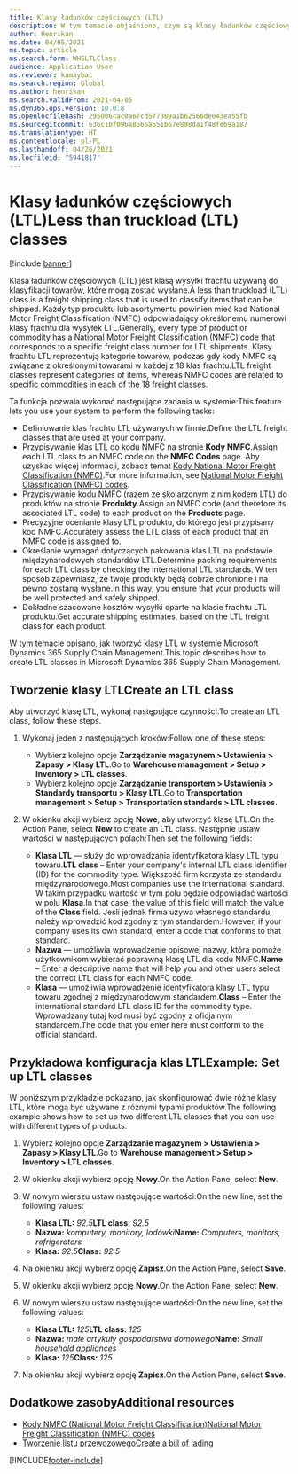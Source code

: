 ```yaml
---
title: Klasy ładunków częściowych (LTL)
description: W tym temacie objaśniono, czym są klasy ładunków częściowych (LTL) i jak je skonfigurować w systemie Microsoft Dynamics 365 Supply Chain Management.
author: Henrikan
ms.date: 04/05/2021
ms.topic: article
ms.search.form: WHSLTLClass
audience: Application User
ms.reviewer: kamaybac
ms.search.region: Global
ms.author: henrikan
ms.search.validFrom: 2021-04-05
ms.dyn365.ops.version: 10.0.8
ms.openlocfilehash: 295006cac0a67cd577809a1b62566de043ea55fb
ms.sourcegitcommit: 636c1bf096a8666a551b67e898da1f48feb9a187
ms.translationtype: HT
ms.contentlocale: pl-PL
ms.lasthandoff: 04/26/2021
ms.locfileid: "5941817"
---
```

# <a name="less-than-truckload-ltl-classes"></a><span data-ttu-id="0d1e6-103">Klasy ładunków częściowych (LTL)</span><span class="sxs-lookup"><span data-stu-id="0d1e6-103">Less than truckload (LTL) classes</span></span>

[!include [banner](../includes/banner.md)]

<span data-ttu-id="0d1e6-104">Klasa ładunków częściowych (LTL) jest klasą wysyłki frachtu używaną do klasyfikacji towarów, które mogą zostać wysłane.</span><span class="sxs-lookup"><span data-stu-id="0d1e6-104">A less than truckload (LTL) class is a freight shipping class that is used to classify items that can be shipped.</span></span> <span data-ttu-id="0d1e6-105">Każdy typ produktu lub asortymentu powinien mieć kod National Motor Freight Classification (NMFC) odpowiadający określonemu numerowi klasy frachtu dla wysyłek LTL.</span><span class="sxs-lookup"><span data-stu-id="0d1e6-105">Generally, every type of product or commodity has a National Motor Freight Classification (NMFC) code that corresponds to a specific freight class number for LTL shipments.</span></span> <span data-ttu-id="0d1e6-106">Klasy frachtu LTL reprezentują kategorie towarów, podczas gdy kody NMFC są związane z określonymi towarami w każdej z 18 klas frachtu.</span><span class="sxs-lookup"><span data-stu-id="0d1e6-106">LTL freight classes represent categories of items, whereas NMFC codes are related to specific commodities in each of the 18 freight classes.</span></span>

<span data-ttu-id="0d1e6-107">Ta funkcja pozwala wykonać następujące zadania w systemie:</span><span class="sxs-lookup"><span data-stu-id="0d1e6-107">This feature lets you use your system to perform the following tasks:</span></span>

- <span data-ttu-id="0d1e6-108">Definiowanie klas frachtu LTL używanych w firmie.</span><span class="sxs-lookup"><span data-stu-id="0d1e6-108">Define the LTL freight classes that are used at your company.</span></span>
- <span data-ttu-id="0d1e6-109">Przypisywanie klas LTL do kodu NMFC na stronie **Kody NMFC**.</span><span class="sxs-lookup"><span data-stu-id="0d1e6-109">Assign each LTL class to an NMFC code on the **NMFC Codes** page.</span></span> <span data-ttu-id="0d1e6-110">Aby uzyskać więcej informacji, zobacz temat [Kody National Motor Freight Classification (NMFC)](nmfc-codes.md).</span><span class="sxs-lookup"><span data-stu-id="0d1e6-110">For more information, see [National Motor Freight Classification (NMFC) codes](nmfc-codes.md).</span></span>
- <span data-ttu-id="0d1e6-111">Przypisywanie kodu NMFC (razem ze skojarzonym z nim kodem LTL) do produktów na stronie **Produkty**.</span><span class="sxs-lookup"><span data-stu-id="0d1e6-111">Assign an NMFC code (and therefore its associated LTL code) to each product on the **Products** page.</span></span>
- <span data-ttu-id="0d1e6-112">Precyzyjne ocenianie klasy LTL produktu, do którego jest przypisany kod NMFC.</span><span class="sxs-lookup"><span data-stu-id="0d1e6-112">Accurately assess the LTL class of each product that an NMFC code is assigned to.</span></span>
- <span data-ttu-id="0d1e6-113">Określanie wymagań dotyczących pakowania klas LTL na podstawie międzynarodowych standardów LTL.</span><span class="sxs-lookup"><span data-stu-id="0d1e6-113">Determine packing requirements for each LTL class by checking the international LTL standards.</span></span> <span data-ttu-id="0d1e6-114">W ten sposób zapewniasz, że twoje produkty będą dobrze chronione i na pewno zostaną wysłane.</span><span class="sxs-lookup"><span data-stu-id="0d1e6-114">In this way, you ensure that your products will be well protected and safely shipped.</span></span>
- <span data-ttu-id="0d1e6-115">Dokładne szacowane kosztów wysyłki oparte na klasie frachtu LTL produktu.</span><span class="sxs-lookup"><span data-stu-id="0d1e6-115">Get accurate shipping estimates, based on the LTL freight class for each product.</span></span>

<span data-ttu-id="0d1e6-116">W tym temacie opisano, jak tworzyć klasy LTL w systemie Microsoft Dynamics 365 Supply Chain Management.</span><span class="sxs-lookup"><span data-stu-id="0d1e6-116">This topic describes how to create LTL classes in Microsoft Dynamics 365 Supply Chain Management.</span></span>

## <a name="create-an-ltl-class"></a><span data-ttu-id="0d1e6-117">Tworzenie klasy LTL</span><span class="sxs-lookup"><span data-stu-id="0d1e6-117">Create an LTL class</span></span>

<span data-ttu-id="0d1e6-118">Aby utworzyć klasę LTL, wykonaj następujące czynności.</span><span class="sxs-lookup"><span data-stu-id="0d1e6-118">To create an LTL class, follow these steps.</span></span>

1. <span data-ttu-id="0d1e6-119">Wykonaj jeden z następujących kroków:</span><span class="sxs-lookup"><span data-stu-id="0d1e6-119">Follow one of these steps:</span></span>

    - <span data-ttu-id="0d1e6-120">Wybierz kolejno opcje **Zarządzanie magazynem \> Ustawienia \> Zapasy \> Klasy LTL**.</span><span class="sxs-lookup"><span data-stu-id="0d1e6-120">Go to **Warehouse management \> Setup \> Inventory \> LTL classes**.</span></span>
    - <span data-ttu-id="0d1e6-121">Wybierz kolejno opcje **Zarządzanie transportem \> Ustawienia \> Standardy transportu \> Klasy LTL**.</span><span class="sxs-lookup"><span data-stu-id="0d1e6-121">Go to **Transportation management \> Setup \> Transportation standards \> LTL classes**.</span></span>

2. <span data-ttu-id="0d1e6-122">W okienku akcji wybierz opcję **Nowe**, aby utworzyć klasę LTL.</span><span class="sxs-lookup"><span data-stu-id="0d1e6-122">On the Action Pane, select **New** to create an LTL class.</span></span> <span data-ttu-id="0d1e6-123">Następnie ustaw wartości w następujących polach:</span><span class="sxs-lookup"><span data-stu-id="0d1e6-123">Then set the following fields:</span></span>

    - <span data-ttu-id="0d1e6-124">**Klasa LTL** — służy do wprowadzania identyfikatora klasy LTL typu towaru.</span><span class="sxs-lookup"><span data-stu-id="0d1e6-124">**LTL class** – Enter your company's internal LTL class identifier (ID) for the commodity type.</span></span> <span data-ttu-id="0d1e6-125">Większość firm korzysta ze standardu międzynarodowego.</span><span class="sxs-lookup"><span data-stu-id="0d1e6-125">Most companies use the international standard.</span></span> <span data-ttu-id="0d1e6-126">W takim przypadku wartość w tym polu będzie odpowiadać wartości w polu **Klasa**.</span><span class="sxs-lookup"><span data-stu-id="0d1e6-126">In that case, the value of this field will match the value of the **Class** field.</span></span> <span data-ttu-id="0d1e6-127">Jeśli jednak firma używa własnego standardu, należy wprowadzić kod zgodny z tym standardem.</span><span class="sxs-lookup"><span data-stu-id="0d1e6-127">However, if your company uses its own standard, enter a code that conforms to that standard.</span></span>
    - <span data-ttu-id="0d1e6-128">**Nazwa** — umożliwia wprowadzenie opisowej nazwy, która pomoże użytkownikom wybierać poprawną klasę LTL dla kodu NMFC.</span><span class="sxs-lookup"><span data-stu-id="0d1e6-128">**Name** – Enter a descriptive name that will help you and other users select the correct LTL class for each NMFC code.</span></span>
    - <span data-ttu-id="0d1e6-129">**Klasa** — umożliwia wprowadzenie identyfikatora klasy LTL typu towaru zgodnej z międzynarodowym standardem.</span><span class="sxs-lookup"><span data-stu-id="0d1e6-129">**Class** – Enter the international standard LTL class ID for the commodity type.</span></span> <span data-ttu-id="0d1e6-130">Wprowadzany tutaj kod musi być zgodny z oficjalnym standardem.</span><span class="sxs-lookup"><span data-stu-id="0d1e6-130">The code that you enter here must conform to the official standard.</span></span>

## <a name="example-set-up-ltl-classes"></a><span data-ttu-id="0d1e6-131">Przykładowa konfiguracja klas LTL</span><span class="sxs-lookup"><span data-stu-id="0d1e6-131">Example: Set up LTL classes</span></span>

<span data-ttu-id="0d1e6-132">W poniższym przykładzie pokazano, jak skonfigurować dwie różne klasy LTL, które mogą być używane z różnymi typami produktów.</span><span class="sxs-lookup"><span data-stu-id="0d1e6-132">The following example shows how to set up two different LTL classes that you can use with different types of products.</span></span>

1. <span data-ttu-id="0d1e6-133">Wybierz kolejno opcje **Zarządzanie magazynem \> Ustawienia \> Zapasy \> Klasy LTL**.</span><span class="sxs-lookup"><span data-stu-id="0d1e6-133">Go to **Warehouse management \> Setup \> Inventory \> LTL classes**.</span></span>
1. <span data-ttu-id="0d1e6-134">W okienku akcji wybierz opcję **Nowy**.</span><span class="sxs-lookup"><span data-stu-id="0d1e6-134">On the Action Pane, select **New**.</span></span>
1. <span data-ttu-id="0d1e6-135">W nowym wierszu ustaw następujące wartości:</span><span class="sxs-lookup"><span data-stu-id="0d1e6-135">On the new line, set the following values:</span></span>

    - <span data-ttu-id="0d1e6-136">**Klasa LTL:** *92.5*</span><span class="sxs-lookup"><span data-stu-id="0d1e6-136">**LTL class:** *92.5*</span></span>
    - <span data-ttu-id="0d1e6-137">**Nazwa:** *komputery, monitory, lodówki*</span><span class="sxs-lookup"><span data-stu-id="0d1e6-137">**Name:** *Computers, monitors, refrigerators*</span></span>
    - <span data-ttu-id="0d1e6-138">**Klasa:** *92.5*</span><span class="sxs-lookup"><span data-stu-id="0d1e6-138">**Class:** *92.5*</span></span>

1. <span data-ttu-id="0d1e6-139">Na okienku akcji wybierz opcję **Zapisz**.</span><span class="sxs-lookup"><span data-stu-id="0d1e6-139">On the Action Pane, select **Save**.</span></span>
1. <span data-ttu-id="0d1e6-140">W okienku akcji wybierz opcję **Nowy**.</span><span class="sxs-lookup"><span data-stu-id="0d1e6-140">On the Action Pane, select **New**.</span></span>
1. <span data-ttu-id="0d1e6-141">W nowym wierszu ustaw następujące wartości:</span><span class="sxs-lookup"><span data-stu-id="0d1e6-141">On the new line, set the following values:</span></span>

    - <span data-ttu-id="0d1e6-142">**Klasa LTL:** *125*</span><span class="sxs-lookup"><span data-stu-id="0d1e6-142">**LTL class:** *125*</span></span>
    - <span data-ttu-id="0d1e6-143">**Nazwa:** *małe artykuły gospodarstwa domowego*</span><span class="sxs-lookup"><span data-stu-id="0d1e6-143">**Name:** *Small household appliances*</span></span>
    - <span data-ttu-id="0d1e6-144">**Klasa:** *125*</span><span class="sxs-lookup"><span data-stu-id="0d1e6-144">**Class:** *125*</span></span>

1. <span data-ttu-id="0d1e6-145">Na okienku akcji wybierz opcję **Zapisz**.</span><span class="sxs-lookup"><span data-stu-id="0d1e6-145">On the Action Pane, select **Save**.</span></span>

## <a name="additional-resources"></a><span data-ttu-id="0d1e6-146">Dodatkowe zasoby</span><span class="sxs-lookup"><span data-stu-id="0d1e6-146">Additional resources</span></span>

- [<span data-ttu-id="0d1e6-147">Kody NMFC (National Motor Freight Classification)</span><span class="sxs-lookup"><span data-stu-id="0d1e6-147">National Motor Freight Classification (NMFC) codes</span></span>](nmfc-codes.md)
- [<span data-ttu-id="0d1e6-148">Tworzenie listu przewozowego</span><span class="sxs-lookup"><span data-stu-id="0d1e6-148">Create a bill of lading</span></span>](create-bill-of-lading.md)

[!INCLUDE[footer-include](../../includes/footer-banner.md)]
